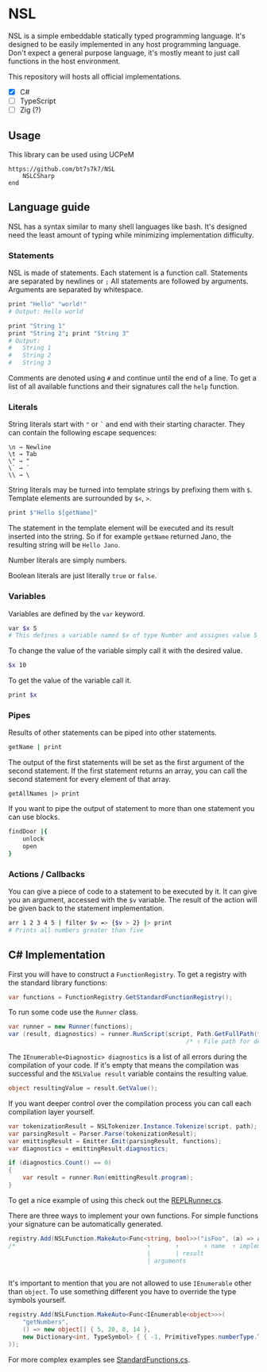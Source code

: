 # NSL
NSL is a simple embeddable statically typed programming language. It's designed to be easily implemented in any host programming language. Don't expect a general purpose language, it's mostly meant to just call functions in the host environment.

This repository will hosts all official implementations.
  - [x] C#
  - [ ] TypeScript
  - [ ] Zig (?)

## Usage

This library can be used using UCPeM
```
https://github.com/bt7s7k7/NSL
    NSLCSharp
end
```
## Language guide
NSL has a syntax similar to many shell languages like bash. It's designed need the least amount of typing while minimizing implementation difficulty.
### Statements
NSL is made of statements. Each statement is a function call. Statements are separated by newlines or `;` All statements are followed by arguments. Arguments are separated by whitespace.
```bash
print "Hello" "world!"
# Output: Hello world
```
```bash
print "String 1"
print "String 2"; print "String 3"
# Output: 
#   String 1
#   String 2
#   String 3

```
Comments are denoted using `#` and continue until the end of a line. 
To get a list of all available functions and their signatures call the `help` function.
### Literals
String literals start with `"` or `` ` `` and end with their starting character. They can contain the following escape sequences:
```
\n → Newline
\t → Tab
\" → "
\` → `
\\ → \
```
String literals may be turned into template strings by prefixing them with `$`. Template elements are surrounded by `$<`, `>`.
```bash
print $"Hello $[getName]"
```
The statement in the template element will be executed and its result inserted into the string. So if for example `getName` returned Jano, the resulting string will be `Hello Jano`.

Number literals are simply numbers. 

Boolean literals are just literally `true` or `false`.
### Variables
Variables are defined by the `var` keyword.
```bash
var $x 5
# This defines a variable named $x of type Number and assignes value 5 to it
```
To change the value of the variable simply call it with the desired value.
```bash
$x 10
```
To get the value of the variable call it.
```bash
print $x
```
### Pipes
Results of other statements can be piped into other statements.
```bash
getName | print
```
The output of the first statements will be set as the first argument of the second statement. If the first statement returns an array, you can call the second statement for every element of that array.
```
getAllNames |> print
```
If you want to pipe the output of statement to more than one statement you can use blocks.
```bash
findDoor |{
    unlock
    open
}
```
### Actions / Callbacks
You can give a piece of code to a statement to be executed by it. It can give you an argument, accessed with the `$v` variable. The result of the action will be given back to the statement implementation.
```bash
arr 1 2 3 4 5 | filter $v => {$v > 2} |> print
# Prints all numbers greater than five
```
## C# Implementation
First you will have to construct a `FunctionRegistry`. To get a registry with the standard library functions:
```c#
var functions = FunctionRegistry.GetStandardFunctionRegistry();
```
To run some code use the `Runner` class.
```c#
var runner = new Runner(functions);
var (result, diagnostics) = runner.RunScript(script, Path.GetFullPath(file));
                                                  /* ↑ File path for debug output */
```
The `IEnumerable<Diagnostic> diagnostics` is a list of all errors during the compilation of your code. If it's empty that means the compilation was successful and the `NSLValue result` variable contains the resulting value.
```c#
object resultingValue = result.GetValue();
```
If you want deeper control over the compilation process you can call each compilation layer yourself.
```c#
var tokenizationResult = NSLTokenizer.Instance.Tokenize(script, path);
var parsingResult = Parser.Parse(tokenizationResult);
var emittingResult = Emitter.Emit(parsingResult, functions);
var diagnostics = emittingResult.diagnostics;

if (diagnostics.Count() == 0) 
{
    var result = runner.Run(emittingResult.program);
}
```
To get a nice example of using this check out the [REPLRunner.cs](./tests/NSLCSharp/REPLRunner.cs).

There are three ways to implement your own functions. For simple functions your signature can be automatically generated.

```c#
registry.Add(NSLFunction.MakeAuto<Func<string, bool>>("isFoo", (a) => a == "foo"));
/*                                     ↑       ↑       ↑ name  ↑ implementation
                                       |       | result
                                       | arguments
                                       
```
It's important to mention that you are not allowed to use `IEnumerable` other than `object`. To use something different you have to override the type symbols yourself.
```c#
registry.Add(NSLFunction.MakeAuto<Func<IEnumerable<object>>>(
    "getNumbers", 
    () => new object[] { 5, 20, 8, 14 }, 
    new Dictionary<int, TypeSymbol> { { -1, PrimitiveTypes.numberType.ToArray() } }
));
```
For more complex examples see [StandardFunctions.cs](./src/NSLCSharp/StandardFunctions.cs).
